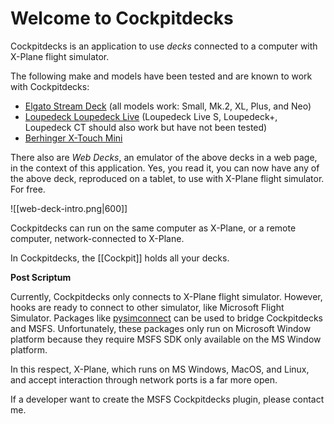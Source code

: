 # Welcome to Cockpitdecks

Cockpitdecks is an application to use *decks* connected to a computer with X-Plane flight simulator.

The following make and models have been tested and are known to work with Cockpitdecks:

- [Elgato Stream Deck](https://www.elgato.com/us/en/s/welcome-to-stream-deck) (all models work: Small, Mk.2, XL, Plus, and Neo)
- [Loupedeck Loupedeck Live](https://loupedeck.com/products/loupedeck-live/) (Loupedeck Live S, Loupedeck+, Loupedeck CT should also work but have not been tested)
- [Berhinger X-Touch Mini](https://www.behringer.com/product.html?modelCode=0808-AAF)

There also are *Web Decks*, an emulator of the above decks in a web page, in the context of this application. Yes, you read it, you can now have any of the above deck, reproduced on a tablet, to use with X-Plane flight simulator. For free.

![[web-deck-intro.png|600]]

Cockpitdecks can run on the same computer as X-Plane, or a remote computer, network-connected to X-Plane.

In Cockpitdecks, the [[Cockpit]] holds all your decks.

**Post Scriptum**

Currently, Cockpitdecks only connects to X-Plane flight simulator. However, hooks are ready to connect to other simulator, like Microsoft Flight Simulator. Packages like [pysimconnect](https://github.com/patricksurry/pysimconnect) can be used to bridge Cockpitdecks and MSFS. Unfortunately, these packages only run on Microsoft Window platform because they require MSFS SDK only available on the MS Window platform.

In this respect, X-Plane, which runs on MS Windows, MacOS, and Linux, and accept interaction through network ports is a far more open.

If a developer want to create the MSFS Cockpitdecks plugin, please contact me.
